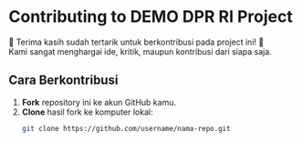 # Contributing to DEMO DPR RI Project

🎉 Terima kasih sudah tertarik untuk berkontribusi pada project ini! 🎉  
Kami sangat menghargai ide, kritik, maupun kontribusi dari siapa saja.

## Cara Berkontribusi

1. **Fork** repository ini ke akun GitHub kamu.
2. **Clone** hasil fork ke komputer lokal:
   ```bash
   git clone https://github.com/username/nama-repo.git

